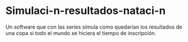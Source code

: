 # Simulaci-n-resultados-nataci-n
Un software que con las series simula como quedarían los resultados de una copa si todo el mundo se hiciera el tiempo de inscripción.
